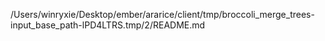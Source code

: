 /Users/winryxie/Desktop/ember/ararice/client/tmp/broccoli_merge_trees-input_base_path-lPD4LTRS.tmp/2/README.md